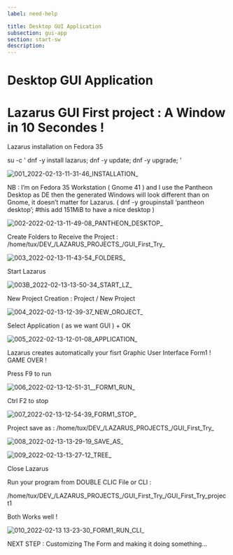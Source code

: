 ```yaml
---
label: need-help

title: Desktop GUI Application
subsection: gui-app
section: start-sw
description: 
---
```


# Desktop GUI Application
# Lazarus GUI First project : A Window in 10 Secondes !

Lazarus installation on Fedora 35

su -c ' dnf -y install lazarus; dnf -y update; dnf -y upgrade; '

![001_2022-02-13-11-31-46_INSTALLATION_](https://user-images.githubusercontent.com/96615531/153753562-e8b3fee7-5676-4ad1-82cb-9d8f0f0fa91a.png)

NB : I’m on Fedora 35 Workstation ( Gnome 41 ) and I use the Pantheon Desktop as DE then the generated Windows will look different than on Gnome, it doesn’t matter for Lazarus.
( dnf -y groupinstall ‘pantheon desktop’; #this add 151MiB to have a nice desktop )

![002-2022-02-13-11-49-08_PANTHEON_DESKTOP_](https://user-images.githubusercontent.com/96615531/153753556-07223c02-b242-47b8-836d-80bdcd859476.png)

Create Folders to Receive the Project : /home/tux/DEV_/LAZARUS_PROJECTS_/GUI_First_Try_

![003_2022-02-13-11-43-54_FOLDERS_](https://user-images.githubusercontent.com/96615531/153753589-e27c9f1f-16e1-4bff-92bc-625478d9553d.png)

Start Lazarus

![003B_2022-02-13-13-50-34_START_LZ_](https://user-images.githubusercontent.com/96615531/153754017-1e992954-bbb6-49b2-a4a2-b19440ce47ca.png)

New Project Creation : Project / New Project

![004_2022-02-13-12-39-37_NEW_OROJECT_](https://user-images.githubusercontent.com/96615531/153753624-62e5ceed-90c1-4b33-953f-7bd6629cde18.png)

Select Application ( as we want GUI ) + OK

![005_2022-02-13-12-01-08_APPLICATION_](https://user-images.githubusercontent.com/96615531/153753645-518d26f8-d43f-4d76-901f-efb3a579bffd.png)

Lazarus creates automatically your fisrt Graphic User Interface Form1 ! GAME OVER !

Press F9 to run

![006_2022-02-13-12-51-31__FORM1_RUN_](https://user-images.githubusercontent.com/96615531/153753688-d5d1427e-1d63-4d6d-956a-1d4b5e3a8c6d.png)

Ctrl F2 to stop

![007_2022-02-13-12-54-39_FORM1_STOP_](https://user-images.githubusercontent.com/96615531/153753768-cd684e4d-d111-4759-9641-41d1b7c7c255.png)

Project save as : /home/tux/DEV_/LAZARUS_PROJECTS_/GUI_First_Try_

![008_2022-02-13-13-29-19_SAVE_AS_](https://user-images.githubusercontent.com/96615531/153754057-a85cc068-1c12-4548-a3db-d0b466e644c4.png)

![009_2022-02-13-13-27-12_TREE_](https://user-images.githubusercontent.com/96615531/153754075-d1350528-0f35-436b-94d7-869e8a1fd030.png)

Close Lazarus

Run your program from DOUBLE CLIC File or CLI : 

/home/tux/DEV_/LAZARUS_PROJECTS_/GUI_First_Try_/GUI_First_Try_project1

Both Works well !

![010_2022-02-13 13-23-30_FORM1_RUN_CLI_](https://user-images.githubusercontent.com/96615531/153754132-cdc4be0f-7504-49db-9827-9275a12a4b30.png)


NEXT STEP : Customizing The Form and making it doing something...



